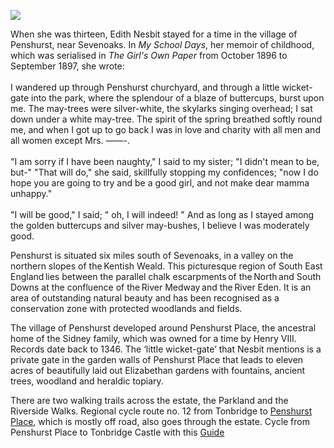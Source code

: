 <a href="https://www.kent-maps.online"><img src="https://kent-map.github.io/mdpress/juncture/ve-button.png"></a>
<param ve-config title="Edith Nesbit, Penshurst" author="Eleanor Fitzsimons" layout="vtl" banner="https://raw.githubusercontent.com/kent-map/images/main/banners/19c.jpg">

<param ve-entity eid="Q939838" aliases="Sevenoaks">
<param ve-entity eid="Q1227477" aliases="Penshurst">
<param ve-entity eid="Q797782" aliases="Medway">
<param ve-entity eid="Q6516469" aliases="Eden">
<param ve-entity eid="Q7164746" aliases="Penshurst Place">
<param ve-entity eid="Q936183" aliases="Tonbridge">
<param ve-entity eid="Q7820768" aliases="Tonbridge Castle">

When she was thirteen, Edith Nesbit stayed for a time in the village of Penshurst, near Sevenoaks. In _My School Days_, her memoir of childhood, which was serialised in _The Girl's Own Paper_ from October 1896 to September 1897, she wrote: 
<br><br>
I wandered up through Penshurst churchyard, and through a little wicket-gate into the park, where the splendour of a blaze of buttercups, burst upon me. The may-trees were silver-white, the skylarks singing overhead; I sat down under a white may-tree. The spirit of the spring breathed softly round me, and when I got up to go back I was in love and charity with all men and all women except Mrs. ——-. 
<br><br>
"I am sorry if I have been naughty," I said to my sister; "I didn't mean to be, but-" "That will do," she said, skillfully stopping my confidences; "now I do hope you are going to try and be a good girl, and not make dear mamma unhappy." 
<br><br>
"I will be good," I said; " oh, I will indeed! " And as long as I stayed among the golden buttercups and silver may-bushes, I believe I was moderately good. 
<param ve-image url="https://stor.artstor.org/stor/fa7281ea-765d-4ca1-afc9-2723f4ef7ff2" label="Penshurst" attribution="Kent Maps Online Collection">
<param ve-map center="51.2342802052878, 0.1940171847982023" zoom="12">

Penshurst is situated six miles south of Sevenoaks, in a valley on the northern slopes of the Kentish Weald. This picturesque region of South East England lies between the parallel chalk escarpments of the North and South Downs at the confluence of the River Medway and the River Eden. It is an area of outstanding natural beauty and has been recognised as a conservation zone with protected woodlands and fields.  
<param ve-image url="https://upload.wikimedia.org/wikipedia/commons/e/e5/River_Medway_at_Penshurst_-_geograph.org.uk_-_2206540.jpg" label="The River Medway at Penshurst" attribution="River Medway at Penshurst by Roger Smith, CC BY-SA 2.0, via Wikimedia Commons">
<param ve-map center="Q1227477" zoom="15">

The village of Penshurst developed around Penshurst Place, the ancestral home of the Sidney family, which was owned for a time by Henry VIII. Records date back to 1346. The ‘little wicket-gate’ that Nesbit mentions is a private gate in the garden walls of Penshurst Place that leads to eleven acres of beautifully laid out Elizabethan gardens with fountains, ancient trees, woodland and heraldic topiary. 
<param ve-image url="https://upload.wikimedia.org/wikipedia/commons/b/b5/Penshurst_Place%2C_Kent.jpg" label="Penshurst Place" attribution="Nessy-Pic, CC BY-SA 4.0, via Wikimedia Commons">
<param ve-map center="Q7164746" zoom="15">

There are two walking trails across the estate, the Parkland and the Riverside Walks. Regional cycle route no. 12 from Tonbridge to [Penshurst Place](https://www.penshurstplace.com), which is mostly off road, also goes through the estate.  Cycle from Penshurst Place to Tonbridge Castle with this [Guide](https://www.penshurstplace.com/public/uploads/browser/files/Cycle%20Route.pdf)
<param ve-image url="https://upload.wikimedia.org/wikipedia/commons/2/21/Penshurst_Place%2C_2012_%283%29.JPG" label="Penshurst Place" attribution="Elisa.rolle, CC BY-SA 3.0, via Wikimedia Commons">
<param ve-map center="Q7820768" zoom="16">

